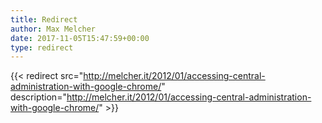 ```yaml
---
title: Redirect
author: Max Melcher
date: 2017-11-05T15:47:59+00:00
type: redirect
---
```

{{< redirect src="http://melcher.it/2012/01/accessing-central-administration-with-google-chrome/" description="http://melcher.it/2012/01/accessing-central-administration-with-google-chrome/" >}}
